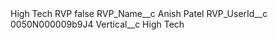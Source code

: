 <?xml version="1.0" encoding="UTF-8"?>
<CustomMetadata xmlns="http://soap.sforce.com/2006/04/metadata" xmlns:xsi="http://www.w3.org/2001/XMLSchema-instance" xmlns:xsd="http://www.w3.org/2001/XMLSchema">
    <label>High Tech RVP</label>
    <protected>false</protected>
    <values>
        <field>RVP_Name__c</field>
        <value xsi:type="xsd:string">Anish Patel</value>
    </values>
    <values>
        <field>RVP_UserId__c</field>
        <value xsi:type="xsd:string">0050N000009b9J4</value>
    </values>
    <values>
        <field>Vertical__c</field>
        <value xsi:type="xsd:string">High Tech</value>
    </values>
</CustomMetadata>
